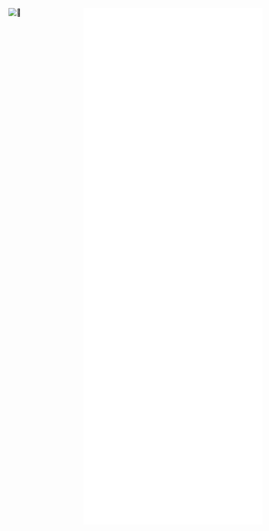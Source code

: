 [<img align="left" alt="🦑" src="https://github.com/crgz/crgz/blob/main/github-metrics.svg">](#)
[<img  style="float: right;" alt="🦑" src="https://raw.githubusercontent.com/crgz/crgz/a3a76a9adb59386becd020910d19e6c65a556ea9/achievements.svg">](#)
